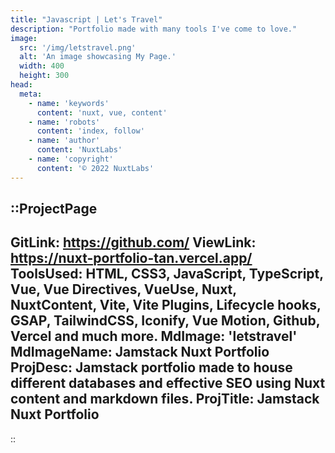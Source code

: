 ```yaml
---
title: "Javascript | Let's Travel"
description: "Portfolio made with many tools I've come to love."
image:
  src: '/img/letstravel.png'
  alt: 'An image showcasing My Page.'
  width: 400
  height: 300
head:
  meta:
    - name: 'keywords'
      content: 'nuxt, vue, content'
    - name: 'robots'
      content: 'index, follow'
    - name: 'author'
      content: 'NuxtLabs'
    - name: 'copyright'
      content: '© 2022 NuxtLabs'
---
```


::ProjectPage
---
GitLink: https://github.com/
ViewLink: https://nuxt-portfolio-tan.vercel.app/
ToolsUsed: HTML, CSS3, JavaScript, TypeScript, Vue, Vue Directives, VueUse, Nuxt, NuxtContent, Vite, Vite Plugins, Lifecycle hooks, GSAP, TailwindCSS, Iconify, Vue Motion, Github, Vercel and much more.
MdImage: 'letstravel'
MdImageName: Jamstack Nuxt Portfolio
ProjDesc: Jamstack portfolio made to house different databases and effective SEO using Nuxt content and markdown files.
ProjTitle: Jamstack Nuxt Portfolio
---

::
